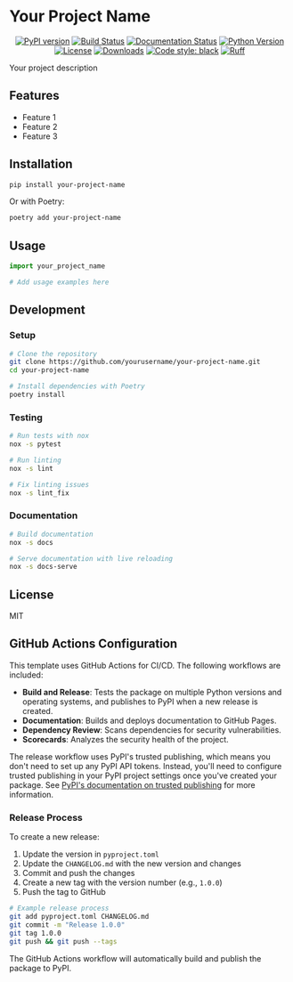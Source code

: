 # Your Project Name

<div align="center">

[![PyPI version](https://badge.fury.io/py/your-project-name.svg)](https://badge.fury.io/py/your-project-name)
[![Build Status](https://github.com/username/your-project-name/workflows/Build%20and%20Release/badge.svg)](https://github.com/username/your-project-name/actions)
[![Documentation Status](https://readthedocs.org/projects/your-project-name/badge/?version=latest)](https://your-project-name.readthedocs.io/en/latest/?badge=latest)
[![Python Version](https://img.shields.io/pypi/pyversions/your-project-name.svg)](https://pypi.org/project/your-project-name/)
[![License](https://img.shields.io/github/license/username/your-project-name.svg)](https://github.com/username/your-project-name/blob/main/LICENSE)
[![Downloads](https://static.pepy.tech/badge/your-project-name)](https://pepy.tech/project/your-project-name)
[![Code style: black](https://img.shields.io/badge/code%20style-black-000000.svg)](https://github.com/psf/black)
[![Ruff](https://img.shields.io/badge/ruff-enabled-brightgreen)](https://github.com/astral-sh/ruff)

</div>

Your project description

## Features

- Feature 1
- Feature 2
- Feature 3

## Installation

```bash
pip install your-project-name
```

Or with Poetry:

```bash
poetry add your-project-name
```

## Usage

```python
import your_project_name

# Add usage examples here
```

## Development

### Setup

```bash
# Clone the repository
git clone https://github.com/yourusername/your-project-name.git
cd your-project-name

# Install dependencies with Poetry
poetry install
```

### Testing

```bash
# Run tests with nox
nox -s pytest

# Run linting
nox -s lint

# Fix linting issues
nox -s lint_fix
```

### Documentation

```bash
# Build documentation
nox -s docs

# Serve documentation with live reloading
nox -s docs-serve
```

## License

MIT

## GitHub Actions Configuration

This template uses GitHub Actions for CI/CD. The following workflows are included:

- **Build and Release**: Tests the package on multiple Python versions and operating systems, and publishes to PyPI when a new release is created.
- **Documentation**: Builds and deploys documentation to GitHub Pages.
- **Dependency Review**: Scans dependencies for security vulnerabilities.
- **Scorecards**: Analyzes the security health of the project.

The release workflow uses PyPI's trusted publishing, which means you don't need to set up any PyPI API tokens. Instead, you'll need to configure trusted publishing in your PyPI project settings once you've created your package. See [PyPI's documentation on trusted publishing](https://docs.pypi.org/trusted-publishers/) for more information.

### Release Process

To create a new release:

1. Update the version in `pyproject.toml`
2. Update the `CHANGELOG.md` with the new version and changes
3. Commit and push the changes
4. Create a new tag with the version number (e.g., `1.0.0`)
5. Push the tag to GitHub

```bash
# Example release process
git add pyproject.toml CHANGELOG.md
git commit -m "Release 1.0.0"
git tag 1.0.0
git push && git push --tags
```

The GitHub Actions workflow will automatically build and publish the package to PyPI.
